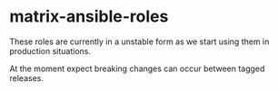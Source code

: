 # matrix-ansible-roles

These roles are currently in a unstable form as we start using them in production situations.

At the moment expect breaking changes can occur between tagged releases.
